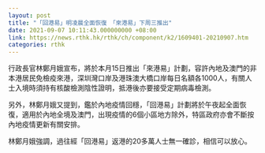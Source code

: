```yaml
---
layout: post
title: "「回港易」明凌晨全面恢復　「來港易」下周三推出"
date: 2021-09-07 10:11:43.000000000 +08:00
link: https://news.rthk.hk/rthk/ch/component/k2/1609401-20210907.htm
categories: rthk
---
```


行政長官林鄭月娥宣布，將於本月15日推出「來港易」計劃，容許內地及澳門的非本港居民免檢疫來港，深圳灣口岸及港珠澳大橋口岸每日名額各1000人，有關人士入境時須持有核酸檢測陰性證明，抵港後亦要接受定期病毒檢測。

另外，林鄭月娥又提到，鑑於內地疫情回穩，「回港易」計劃將於午夜起全面恢復，適用於內地全境及澳門，出現疫情的6個小區地方除外，特區政府亦會不斷按內地疫情更新有關安排。

林鄭月娥強調，過往經「回港易」返港的20多萬人士無一確診，相信可以放心。
